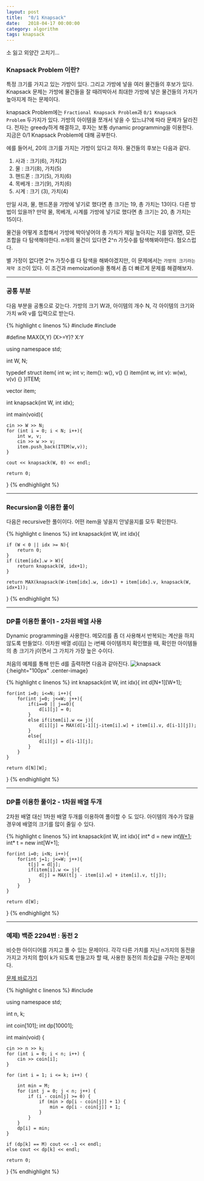 ```yaml
---
layout: post
title:  "0/1 Knapsack"
date:   2018-04-17 00:00:00
category: algorithm
tags: knapsack
---
```


소 잃고 외양간 고치기...

<!-- more -->

### Knapsack Problem 이란?

특정 크기를 가지고 있는 가방이 있다. 그리고 가방에 넣을 여러 물건들의 후보가 있다. Knapsack 문제는 가방에 물건들을 잘 때려박아서 최대한 가방에 넣은 물건들의 가치가 높아지게 하는 문제이다. 

knapsack Problem에는 `Fractional Knapsack Problem`과 `0/1 Knapsack Problem` 두가지가 있다. 가방의 아이템을 쪼개서 넣을 수 있느냐?에 따라 문제가 달라진다. 전자는 greedy하게 해결하고, 후자는 보통 dynamic programming을 이용한다. 지금은 0/1 Knapsack Problem에 대해 공부한다.

에를 들어서, 20의 크기를 가지는 가방이 있다고 하자. 물건들의 후보는 다음과 같다.

>
1. 사과 : 크기(6), 가치(2)
2. 물 : 크기(8), 가치(5)
3. 핸드폰 : 크기(5), 가치(6)
4. 목베개 : 크기(9), 가치(6)
5. 시계 : 크기 (3), 가치(4)
>

만일 사과, 물, 핸드폰을 가방에 넣기로 했다면 총 크기는 19, 총 가치는 13이다. 다른 방법이 있을까?
만약 물, 목베개, 시계를 가방에 넣기로 했다면 총 크기는 20, 총 가치는 15이다.

물건을 어떻게 조합해서 가방에 박아넣어야 총 가치가 제일 높아지는 지를 알려면, 모든 조합을 다 탐색해야한다. n개의 물건이 있다면 2^n 가짓수를 탐색해봐야한다. 혐오스럽다.

별 가정이 없다면 2^n 가짓수를 다 탐색을 해봐야겠지만, 이 문제에서는 `가방의 크기라는 제약 조건`이 있다. 이 조건과 memoization을 통해서 좀 더 빠르게 문제를 해결해보자.

---

### 공통 부분

다음 부분을 공통으로 갖는다. 가방의 크기 W과, 아이템의 개수 N, 각 아이템의 크기와 가치 w와 v를 입력으로 받는다.

{% highlight c linenos %}
#include <iostream>
#include <vector>

#define MAX(X,Y) (X>=Y)? X:Y

using namespace std;

int W, N;

typedef struct item{
	int w;
	int v;
	item(): w(), v() {}
	item(int w, int v): w(w), v(v) {}
}ITEM;

vector<ITEM> item;

int knapsack(int W, int idx);

int main(void){

	cin >> W >> N;
	for (int i = 0; i < N; i++){
		int w, v;
		cin >> w >> v;
		item.push_back(ITEM(w,v));
	}
	
	cout << knapsack(W, 0) << endl;

	return 0;
}
{% endhighlight %}

---

### Recursion을 이용한 풀이

다음은 recursive한 풀이이다. 어떤 item을 넣을지 안넣을지를 모두 확인한다.

{% highlight c linenos %}
int knapsack(int W, int idx){

	if (W < 0 || idx >= N){
		return 0;	
	}
	if (item[idx].w > W){
		return knapsack(W, idx+1);
	}

	return MAX(knapsack(W-item[idx].w, idx+1) + item[idx].v, knapsack(W, idx+1));
}
{% endhighlight %}

---

### DP를 이용한 풀이1 - 2차원 배열 사용

Dynamic programming을 사용한다. 메모리를 좀 더 사용해서 반복되는 계산을 하지 않도록 만들었다. 이차원 배열 d[i][j] 는 i번째 아이템까지 확인했을 때, 확인한 아이템들의 총 크기가 j이면서 그 가치가 가장 높은 수이다.

처음의 예제를 통해 만든 d를 출력하면 다음과 같아진다.
![knapsack]({{site.url}}/asset/algorithm/knapsack.png){:height="100px" .center-image}



{% highlight c linenos %}
int knapsack(int W, int idx){
	int d[N+1][W+1];

	for(int i=0; i<=N; i++){
		for(int j=0; j<=W; j++){
			if(i==0 || j==0){
				d[i][j] = 0;
			}
			else if(item[i].w <= j){
				d[i][j] = MAX(d[i-1][j-item[i].w] + item[i].v, d[i-1][j]);
			}
			else{
				d[i][j] = d[i-1][j];
			}
		}
	}

	return d[N][W];
}
{% endhighlight %}

---

### DP를 이용한 풀이2 - 1차원 배열 두개

2차원 배열 대신 1차원 배열 두개를 이용하여 풀이할 수 도 있다. 아이템의 개수가 많을 경우에 배열의 크기를 많이 줄일 수 있다.

{% highlight c linenos %}
int knapsack(int W, int idx){
	int* d = new int[W+1]();
	int* t = new int[W+1];

	for(int i=0; i<N; i++){
		for(int j=1; j<=W; j++){
			t[j] = d[j];
			if(item[i].w <= j){
				d[j] = MAX(t[j - item[i].w] + item[i].v, t[j]);
			}
		}
	}

	return d[W];
}
{% endhighlight %}

---

### 예제) 백준 2294번 : 동전 2 

비슷한 아이디어를 가지고 풀 수 있는 문제이다. 각각 다른 가치를 지닌 n가지의 동전을 가지고 가치의 합이 k가 되도록 만들고자 할 때, 사용한 동전의 최솟값을 구하는 문제이다.

[문제 바로가기](https://www.acmicpc.net/problem/2294)

{% highlight c linenos %}
#include <iostream>

using namespace std;

int n, k;

int coin[101];
int dp[10001];

int main(void) {

	cin >> n >> k;
	for (int i = 0; i < n; i++) {
		cin >> coin[i];
	}

	for (int i = 1; i <= k; i++) {

		int min = M;
		for (int j = 0; j < n; j++) {
			if (i - coin[j] >= 0) {
				if (min > dp[i - coin[j]] + 1) {
					min = dp[i - coin[j]] + 1;
				}
			}
		}
		dp[i] = min;
	}

	if (dp[k] == M) cout << -1 << endl;
	else cout << dp[k] << endl;

	return 0;
}
{% endhighlight %}


